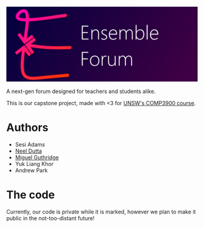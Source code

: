 ![Banner](https://github.com/EnsembleForum/.github/raw/main/EnsembleForumBanner.png)

A next-gen forum designed for teachers and students alike.

This is our capstone project, made with <3 for [UNSW's COMP3900 course](https://www.handbook.unsw.edu.au/undergraduate/courses/2022/COMP3900/).

# Authors

* Sesi Adams
* [Neel Dutta](https://ndoot.github.io/portfolio/)
* [Miguel Guthridge](https://github.com/MiguelGuthridge)
* Yuk Liang Khor
* Andrew Park

# The code

Currently, our code is private while it is marked, however we plan to make it public in the not-too-distant future!
